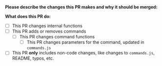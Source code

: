 **Please describe the changes this PR makes and why it should be merged:**

**What does this PR do:**
- [ ] This PR changes internal functions
- [ ] This PR adds or removes commands
  - [ ] This PR changes command functions
    - [ ] This PR changes parameters for the command, updated in `commands.js`
- [ ] This PR **only** includes non-code changes, like changes to `commands.js`, README, typos, etc.
